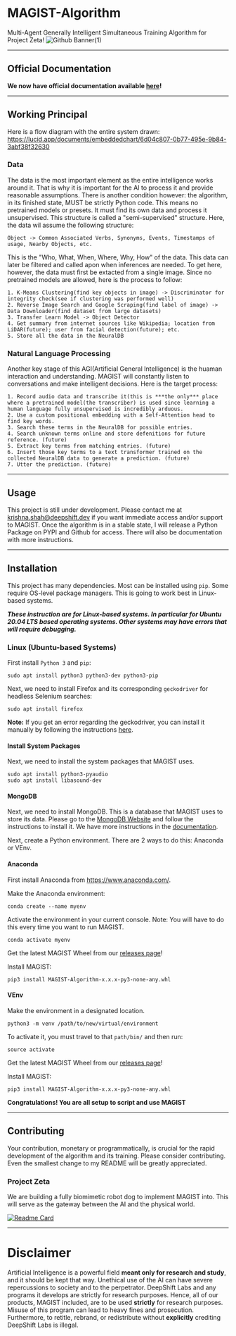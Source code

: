 # MAGIST-Algorithm
Multi-Agent Generally Intelligent Simultaneous Training Algorithm for Project Zeta!
![Github Banner(1)](https://user-images.githubusercontent.com/85193239/171949594-50a1f380-de26-4cd1-94d8-769a4c032455.png)

***

## Official Documentation

**We now have official documentation available [here](https://deepshift.dev/wiki/magist)!**

***

## Working Principal
Here is a flow diagram with the entire system drawn:
https://lucid.app/documents/embeddedchart/6d04c807-0b77-495e-9b84-3abf38f32630

### Data
The data is the most important element as the entire intelligence works around it. That is why it is important for the 
AI to process it and provide reasonable assumptions. There is another condition however: the algorithm, in its finished 
state, MUST be strictly Python code. This means no pretrained models or presets. It must find its own data and process it unsupervised. This structure is called a "semi-supervised" structure. Here, the data wil assume the following structure:

```
Object -> Common Associated Verbs, Synonyms, Events, Timestamps of usage, Nearby Objects, etc.
```

This is the "Who, What, When, Where, Why, How" of the data. This data can later be filtered and called apon when 
inferences are needed. To get here, however, the data must first be extacted from a single image. Since no pretrained 
models are allowed, here is the process to follow:

```
1. K-Means Clustering(find key objects in image) -> Discriminator for integrity check(see if clustering was performed well)
2. Reverse Image Search and Google Scraping(find label of image) -> Data Downloader(find dataset from large datasets)
3. Transfer Learn Model -> Object Detector
4. Get summary from internet sources like Wikipedia; location from LiDAR(future); user from facial detection(future); etc.
5. Store all the data in the NeuralDB
```

### Natural Language Processing
Another key stage of this AGI(Artificial General Intelligence) is the huaman interaction and understanding. MAGIST will constantly listen to conversations and make intelligent decisions. Here is the target process:

```
1. Record audio data and transcribe it(this is ***the only*** place where a pretrained model(the transcriber) is used since learning a human language fully unsupervised is incredibly arduous.
2. Use a custom positional embedding with a Self-Attention head to find key words.
3. Search these terms in the NeuralDB for possible entries.
4. Search unknown terms online and store defenitions for future reference. (future)
5. Extract key terms from matching entries. (future)
6. Insert those key terms to a text transformer trained on the collected NeuralDB data to generate a prediction. (future)
7. Utter the prediction. (future)
```

***

## Usage
This project is still under development. Please contact me at [krishna.shah@deepshift.dev]() if you want immediate access and/or support
to MAGIST. Once the algorithm is in a stable state, I will release a Python Package on PYPI and Github for access. There 
will also be documentation with more instructions.

***

## Installation
This project has many dependencies. Most can be installed using `pip`. Some require OS-level package managers. This is 
going to work best in Linux-based systems.

***These instruction are for Linux-based systems. In particular for Ubuntu 20.04 LTS based operating systems. Other 
systems may have errors that will require debugging.***

### Linux (Ubuntu-based Systems)
First install `Python 3` and `pip`:
```commandline
sudo apt install python3 python3-dev python3-pip
```
Next, we need to install Firefox and its corresponding `geckodriver` for headless Selenium searches:
```commandline
sudo apt install firefox
```

**Note:** If you get an error regarding the geckodriver, you can install it manually by following the instructions 
[here](https://github.com/mozilla/geckodriver).

#### Install System Packages
Next, we need to install the system packages that MAGIST uses. 
```commandline
sudo apt install python3-pyaudio
sudo apt install libasound-dev
```

#### MongoDB
Next, we need to install MongoDB. This is a database that MAGIST uses to store its data. Please go to the 
[MongoDB Website](https://www.mongodb.com/) and follow the instructions to install it. We have more instructions in the 
[documentation](https://github.com/DeepShift-Labs/MAGIST-Algorithm/tree/main/docs).



Next, create a Python environment. There are 2 ways to do this: Anaconda or VEnv.

#### Anaconda
First install Anaconda from https://www.anaconda.com/.

Make the Anaconda environment:
```commandline
conda create --name myenv
```
Activate the environment in your current console. Note: You will have to do this every time you want to run MAGIST.
```commandline
conda activate myenv
```
Get the latest MAGIST Wheel from our [releases page](https://github.com/DeepShift-Labs/MAGIST-Algorithm/releases)!

Install MAGIST:
```commandline
pip3 install MAGIST-Algorithm-x.x.x-py3-none-any.whl
```

#### VEnv
Make the environment in a designated location.
```commandline
python3 -m venv /path/to/new/virtual/environment
```
To activate it, you must travel to that `path/bin/` and then run:
```commandline
source activate
```
Get the latest MAGIST Wheel from our [releases page](https://github.com/DeepShift-Labs/MAGIST-Algorithm/releases)!

Install MAGIST:
```commandline
pip3 install MAGIST-Algorithm-x.x.x-py3-none-any.whl
```

**Congratulations! You are all setup to script and use MAGIST**

***

## Contributing
Your contribution, monetary or programmatically, is crucial for the rapid development of the algorithm and its training. 
Please consider contributing. Even the smallest change to my README will be greatly appreciated.

### Project Zeta
We are building a fully biomimetic robot dog to implement MAGIST into. This will serve as the gateway between the AI and the physical world. 

[![Readme Card](https://github-readme-stats.vercel.app/api/pin/?username=DeepShift-Labs&repo=Project-Zeta)](https://github.com/DeepShift-Labs/Project-Zeta)

***

# Disclaimer
Artificial Intelligence is a powerful field **meant only for research and study**, and it should be kept that way. Unethical use of the AI can have severe repercussions to society and to the perpetrator. DeepShift Labs and any programs it develops are strictly for research purposes. Hence, all of our products, MAGIST included, are to be used **strictly** for research purposes. Misuse of this program can lead to heavy fines and prosecution.
Furthermore, to retitle, rebrand, or redistribute without **explicitly** crediting DeepShift Labs is illegal. 
